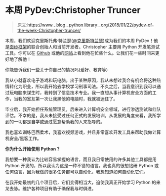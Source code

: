 # 本周 PyDev:Christopher Truncer

> 原文:[https://www . blog . python library . org/2018/01/22/pydev-of-the-week-Christopher-truncer/](https://www.blog.pythonlibrary.org/2018/01/22/pydev-of-the-week-christopher-truncer/)

本周，我们欢迎克里斯托弗·特兰瑟([@克里斯特兰瑟](https://twitter.com/ChrisTruncer))成为我们的本周 PyDev！他是[面纱框架](https://www.veil-framework.com/)的联合创始人和当前开发者。Christopher 主要用 Python 开发笔测试工具。你可以在 [Github](https://github.com/ChrisTruncer) 或他的[网站](https://www.christophertruncer.com/tag/python/)上看到他在忙些什么。让我们花一些时间来更好地了解他！

你能告诉我们一些关于你自己的情况吗(爱好、教育等)

我从小就喜欢电子游戏和玩电脑。出于某种原因，我从未想过我会有机会将这种热情转化为职业，所以我开始去学校学习刑事司法。不久之后，当我意识到我可以通过玩电脑来谋生时，我转到了信息技术专业。我一直想从事计算机安全方面的工作，当我的室友第一次让我黑他的电脑时，我就被迷住了。

毕业后，我开始担任系统管理员，后来进入计算机安全领域，进行渗透测试和红队评估。不幸的是，我从未接受过任何正式的发展培训。从发展的角度来看，我所学到的一切都是自学或通过愿意帮助我的人来指导的。

我也喜欢训练巴西柔术，我喜欢视频游戏，并且非常喜欢开发工具来帮助我做计算机安全/黑客工作。

**你为什么开始使用 Python？**

我想要一种我认为比较容易掌握的语言，而且我日常使用的许多其他工具都是用 Python 开发的，所以我认为这是一种不错的语言。我也真的很想钻研 Python 或任何语言，因为我做的很多任务都可以自动化，我想知道如何自动化它们。

在我开始最初的几个项目后，它们变得相当大，迫使我真正开始学习 Python 的来龙去脉。维护各种项目有助于确保我与时俱进。